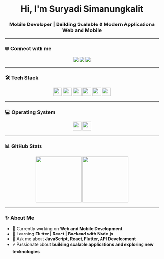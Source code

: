 <h1 align="center">Hi, I'm Suryadi Simanungkalit</h1>
<h3 align="center">Mobile Developer | Building Scalable & Modern Applications Web and Mobile</h3>

---

### 🌐 Connect with me
<p align="center">
  <a href="https://www.linkedin.com/in/suryadi-s-560048291/"><img src="https://img.shields.io/badge/LinkedIn-0077B5?style=flat&logo=linkedin&logoColor=white" /></a>
  <a href="mailto:suryadigit@gmail.com"><img src="https://img.shields.io/badge/Gmail-D14836?style=flat&logo=gmail&logoColor=white" /></a>
  <a href="https://github.com/suryadigit"><img src="https://img.shields.io/badge/GitHub-181717?style=flat&logo=github&logoColor=white" /></a>
</p>

---

### 🛠 Tech Stack
<p align="center">
  <img src="https://img.shields.io/badge/JavaScript-282C34?logo=javascript&logoColor=F7DF1E" height="28"/>
  <img src="https://img.shields.io/badge/TypeScript-282C34?logo=typescript&logoColor=3178C6" height="28"/>
  <img src="https://img.shields.io/badge/Python-282C34?logo=python&logoColor=3776AB" height="28"/>
  <img src="https://img.shields.io/badge/React-282C34?logo=react&logoColor=61DAFB" height="28"/>
  <img src="https://img.shields.io/badge/Flutter-282C34?logo=flutter&logoColor=02569B" height="28"/>
  <img src="https://img.shields.io/badge/Dart-282C34?logo=dart&logoColor=0175C2" height="28"/>
</p>

---

### 💻 Operating System
<p align="center">
  <img src="https://img.shields.io/badge/Windows-282C34?logo=windows&logoColor=0078D6" height="28"/>
  <img src="https://img.shields.io/badge/Linux-282C34?logo=linux&logoColor=FCC624" height="28"/>
</p>

---

### 📊 GitHub Stats
<p align="center">
  <img src="https://github-readme-stats.vercel.app/api?username=suryadigit&show_icons=true&theme=github_dark&hide_border=true" height="150" />
  <img src="https://github-readme-streak-stats.herokuapp.com/?user=suryadigit&theme=github-dark-blue&hide_border=true" height="150" />
</p>

---

### ✨ About Me
- 🔭 Currently working on **Web and Mobile Development**
- 🌱 Learning **Flutter | React | Backend with Node.js**
- 💬 Ask me about **JavaScript, React, Flutter, API Development**
- ⚡ Passionate about **building scalable applications and exploring new technologies**
